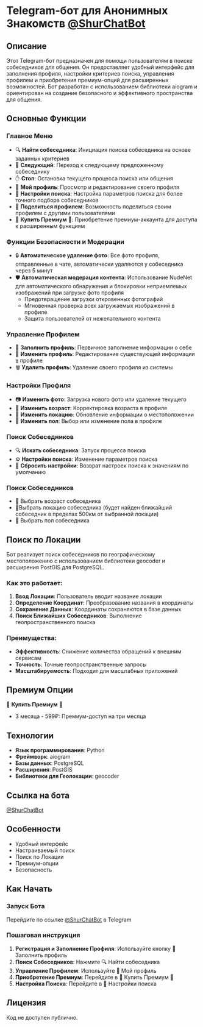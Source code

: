 # Telegram-бот для Анонимных Знакомств [@ShurChatBot](https://t.me/ShurChatBot)

## Описание
Этот Telegram-бот предназначен для помощи пользователям в поиске собеседников для общения. Он предоставляет удобный интерфейс для заполнения профиля, настройки критериев поиска, управления профилем и приобретения премиум-опций для расширенных возможностей. Бот разработан с использованием библиотеки aiogram и ориентирован на создание безопасного и эффективного пространства для общения.

## Основные Функции

### Главное Меню
- 🔍 **Найти собеседника**: Инициация поиска собеседника на основе заданных критериев
- 🔄 **Следующий**: Переход к следующему предложенному собеседнику
- ✋ **Стоп**: Остановка текущего процесса поиска или общения
- 👤 **Мой профиль**: Просмотр и редактирование своего профиля
- 📑 **Настройки поиска**: Настройка параметров поиска для более точного подбора собеседников
- 🔗 **Поделиться профилем**: Возможность поделиться своим профилем с другими пользователями
- 💎 **Купить Премиум** 💎: Приобретение премиум-аккаунта для доступа к расширенным функциям

### Функции Безопасности и Модерации
- 🔒 **Автоматическое удаление фото**: Все фото профиля, отправленные в чате, автоматически удаляются у собеседника через 5 минут
- 🛡️ **Автоматическая модерация контента**: Использование NudeNet для автоматического обнаружения и блокировки неприемлемых изображений при загрузке фото профиля
  - Предотвращение загрузки откровенных фотографий
  - Мгновенная проверка всех загружаемых изображений в профиле
  - Защита пользователей от нежелательного контента

### Управление Профилем
- 📝 **Заполнить профиль**: Первичное заполнение информации о себе
- 📝 **Изменить профиль**: Редактирование существующей информации в профиле
- 🗑 **Удалить профиль**: Удаление своего профиля из системы

### Настройки Профиля
- 📷 **Изменить фото**: Загрузка нового фото или удаление текущего
- 🔢 **Изменить возраст**: Корректировка возраста в профиле
- 📍 **Изменить локацию**: Обновление информации о местоположении
- 👫 **Изменить пол**: Выбор или изменение пола в профиле

### Поиск Собеседников
- 🔍 **Искать собеседника**: Запуск процесса поиска
- ⚙️ **Настройки поиска**: Изменение параметров поиска
- 🔄 **Сбросить настройки**: Возврат настроек поиска к значениям по умолчанию

### Поиск Собеседников
- 🔢 Выбрать возраст собеседника
- 📍Выбрать локацию собеседника (будет найден ближайший собеседник в пределах 500км от выбранной локации)
- 👫 Выбрать пол собеседника


## Поиск по Локации

Бот реализует поиск собеседников по географическому местоположению с использованием библиотеки geocoder и расширения PostGIS для PostgreSQL.

### Как это работает:
1. **Ввод Локации**: Пользователь вводит название локации
2. **Определение Координат**: Преобразование названия в координаты
3. **Сохранение Данных**: Координаты сохраняются в базе данных
4. **Поиск Ближайших Собеседников**: Выполнение геопространственного поиска

### Преимущества:
- **Эффективность**: Снижение количества обращений к внешним сервисам
- **Точность**: Точные геопространственные запросы
- **Масштабируемость**: Подходит для масштабных приложений

## Премиум Опции
💎 **Купить Премиум** 💎
- 3 месяца - 599₽: Премиум-доступ на три месяца

## Технологии
- **Язык программирования**: Python
- **Фреймворк**: aiogram
- **Базы данных**: PostgreSQL
- **Расширения**: PostGIS
- **Библиотеки для Геолокации**: geocoder

## Ссылка на бота
[@ShurChatBot](https://t.me/ShurChatBot)

## Особенности
- Удобный интерфейс
- Настраиваемый поиск
- Поиск по Локации
- Премиум-опции
- Безопасность

## Как Начать

### Запуск Бота
Перейдите по ссылке [@ShurChatBot](https://t.me/ShurChatBot) в Telegram

### Пошаговая инструкция
1. **Регистрация и Заполнение Профиля**: Используйте кнопку 📝 Заполнить профиль
2. **Поиск Собеседников**: Нажмите 🔍 Найти собеседника
3. **Управление Профилем**: Используйте 👤 Мой профиль
4. **Приобретение Премиум**: Перейдите в 💎 Купить Премиум 💎
5. **Настройка Поиска**: Перейдите в 📑 Настройки поиска

## Лицензия
Код не доступен публично.

